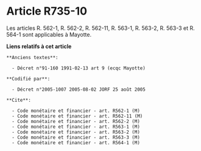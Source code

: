 # Article R735-10

Les articles R. 562-1, R. 562-2, R. 562-11, R. 563-1, R. 563-2, R. 563-3 et R. 564-1 sont applicables à Mayotte.

**Liens relatifs à cet article**

	**Anciens textes**:

	  - Décret n°91-160 1991-02-13 art 9 (ecqc Mayotte)

	**Codifié par**:

	  - Décret n°2005-1007 2005-08-02 JORF 25 août 2005

	**Cite**:

	  - Code monétaire et financier - art. R562-1 (M)
	  - Code monétaire et financier - art. R562-11 (M)
	  - Code monétaire et financier - art. R562-2 (M)
	  - Code monétaire et financier - art. R563-1 (M)
	  - Code monétaire et financier - art. R563-2 (M)
	  - Code monétaire et financier - art. R563-3 (M)
	  - Code monétaire et financier - art. R564-1 (M)
